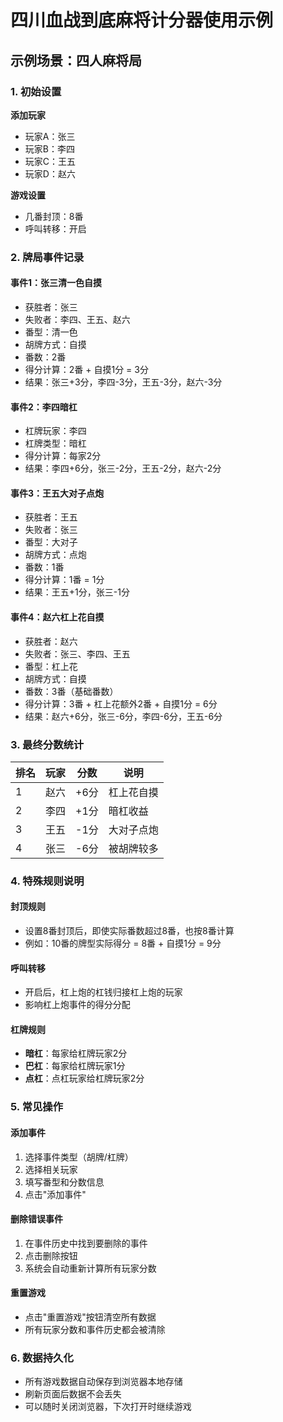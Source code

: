 # 四川血战到底麻将计分器使用示例

## 示例场景：四人麻将局

### 1. 初始设置

**添加玩家**
- 玩家A：张三
- 玩家B：李四  
- 玩家C：王五
- 玩家D：赵六

**游戏设置**
- 几番封顶：8番
- 呼叫转移：开启

### 2. 牌局事件记录

#### 事件1：张三清一色自摸
- 获胜者：张三
- 失败者：李四、王五、赵六
- 番型：清一色
- 胡牌方式：自摸
- 番数：2番
- 得分计算：2番 + 自摸1分 = 3分
- 结果：张三+3分，李四-3分，王五-3分，赵六-3分

#### 事件2：李四暗杠
- 杠牌玩家：李四
- 杠牌类型：暗杠
- 得分计算：每家2分
- 结果：李四+6分，张三-2分，王五-2分，赵六-2分

#### 事件3：王五大对子点炮
- 获胜者：王五
- 失败者：张三
- 番型：大对子
- 胡牌方式：点炮
- 番数：1番
- 得分计算：1番 = 1分
- 结果：王五+1分，张三-1分

#### 事件4：赵六杠上花自摸
- 获胜者：赵六
- 失败者：张三、李四、王五
- 番型：杠上花
- 胡牌方式：自摸
- 番数：3番（基础番数）
- 得分计算：3番 + 杠上花额外2番 + 自摸1分 = 6分
- 结果：赵六+6分，张三-6分，李四-6分，王五-6分

### 3. 最终分数统计

| 排名 | 玩家 | 分数 | 说明 |
|------|------|------|------|
| 1 | 赵六 | +6分 | 杠上花自摸 |
| 2 | 李四 | +1分 | 暗杠收益 |
| 3 | 王五 | -1分 | 大对子点炮 |
| 4 | 张三 | -6分 | 被胡牌较多 |

### 4. 特殊规则说明

#### 封顶规则
- 设置8番封顶后，即使实际番数超过8番，也按8番计算
- 例如：10番的牌型实际得分 = 8番 + 自摸1分 = 9分

#### 呼叫转移
- 开启后，杠上炮的杠钱归接杠上炮的玩家
- 影响杠上炮事件的得分分配

#### 杠牌规则
- **暗杠**：每家给杠牌玩家2分
- **巴杠**：每家给杠牌玩家1分
- **点杠**：点杠玩家给杠牌玩家2分

### 5. 常见操作

#### 添加事件
1. 选择事件类型（胡牌/杠牌）
2. 选择相关玩家
3. 填写番型和分数信息
4. 点击"添加事件"

#### 删除错误事件
1. 在事件历史中找到要删除的事件
2. 点击删除按钮
3. 系统会自动重新计算所有玩家分数

#### 重置游戏
- 点击"重置游戏"按钮清空所有数据
- 所有玩家分数和事件历史都会被清除

### 6. 数据持久化

- 所有游戏数据自动保存到浏览器本地存储
- 刷新页面后数据不会丢失
- 可以随时关闭浏览器，下次打开时继续游戏 